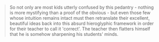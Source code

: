 >So not only are most kids utterly confused by this pedantry - nothing is more mystifying than a proof of the obvious - but even those few whose intuition remains intact must then retranslate their excellent, beautiful ideas back into this absurd hieroglyphic framework in order for their teacher to call it 'correct'. The teacher then flatters himself that he is somehow sharpening his students' minds.